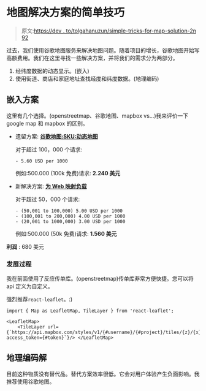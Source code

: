 # 地图解决方案的简单技巧

> 原文:[https://dev . to/tolgahanuzun/simple-tricks-for-map-solution-2n 92](https://dev.to/tolgahanuzun/simple-tricks-for-map-solution-2n92)

过去，我们使用谷歌地图服务来解决地图问题。随着项目的增长，谷歌地图开始写高额费用。我们在这里寻找一些解决方案，并将我们的需求分为两部分。

1.  经纬度数据的动态显示。(嵌入)
2.  使用街道、商店和家庭地址查找经度和纬度数据。(地理编码)

## [](#embed-solution)嵌入方案

这里有几个选择。(openstreetmap、谷歌地图、mapbox vs...)我来评价一下 google map 和 mapbox 的区别。

*   遗留方案: [**谷歌地图:SKU:动态地图**](https://developers.google.com/maps/billing/gmp-billing#dynamic-maps)

    对于超过 100，000 个请求:

    ```
    - 5.60 USD per 1000 
    ```

    例如:500.000 (100k 免费)请求: **2.240 美元**

*   新解决方案: [**为 Web 映射负载**](https://www.mapbox.com/pricing/#maploads)

    对于超过 50，000 个请求:

    ```
    - (50,001 to 100,000) 5.00 USD per 1000
    - (100,001 to 200,000) 4.00 USD per 1000
    - (20,001 to 1000,000) 3.00 USD per 1000 
    ```

    例如:500.000 (50k 免费)请求: **1.560 美元**

**利润** : 680 美元

### [](#development-process)发展过程

我在前面使用了反应传单库。(openstreetmap)传单库非常方便快捷。您可以将 api 定义为自定义。

强烈推荐`react-leaflet`。:)

```
import { Map as LeafletMap, TileLayer } from 'react-leaflet';

<LeafletMap>
    <TileLayer url={`https://api.mapbox.com/styles/v1/{#username}/{#project}/tiles/{z}/{x}/{y}?access_token={#token}`}/> </LeafletMap> 
```

## [](#geocoding-solution)地理编码解

目前这种物质没有替代品。替代方案效率很低。它会对用户体验产生负面影响。我推荐使用谷歌地图。